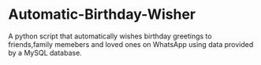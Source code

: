 # Automatic-Birthday-Wisher
A python script that automatically wishes birthday greetings to friends,family memebers and loved ones on WhatsApp using data provided by a MySQL database. 
